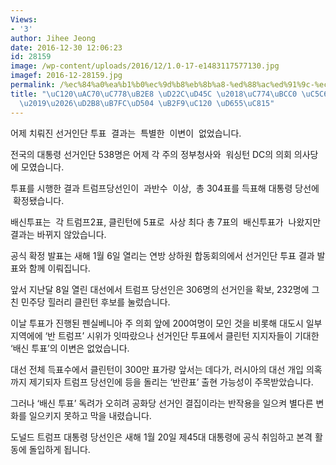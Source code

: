 ```yaml
---
Views:
- '3'
author: Jihee Jeong
date: 2016-12-30 12:06:23
id: 28159
image: /wp-content/uploads/2016/12/1.0-17-e1483117577130.jpg
imagef: 2016-12-28159.jpg
permalink: /%ec%84%a0%ea%b1%b0%ec%9d%b8%eb%8b%a8-%ed%88%ac%ed%91%9c-%ec%9d%b4%eb%b3%80-%ec%97%86%ec%97%88%eb%8b%a4%ed%8a%b8%eb%9f%bc%ed%94%84-%eb%8b%b9%ec%84%a0-%ed%99%95%ec%a0%95/
title: "\uC120\uAC70\uC778\uB2E8 \uD22C\uD45C \u2018\uC774\uBCC0 \uC5C6\uC5C8\uB2E4\
  \u2019\u2026\uD2B8\uB7FC\uD504 \uB2F9\uC120 \uD655\uC815"
---
```


어제 치뤄진 선거인단 투표  결과는  특별한  이변이  없었습니다.

전국의 대통령 선거인단 538명은 어제 각 주의 정부청사와  워싱턴 DC의 의회 의사당에 모였습니다.

투표를 시행한 결과 트럼프당선인이  과반수  이상,  총 304표를 득표해 대통령 당선에  확정됐습니다.

배신투표는  각 트럼프2표, 클린턴에 5표로  사상 최다 총 7표의  배신투표가  나왔지만  결과는 바뀌지 않았습니다.

공식 확정 발표는 새해 1월 6일 열리는 연방 상하원 합동회의에서 선거인단 투표 결과 발표와 함께 이뤄집니다.

앞서 지난달 8일 열린 대선에서 트럼프 당선인은 306명의 선거인을 확보, 232명에 그친 민주당 힐러리 클린턴 후보를 눌렀습니다.

이날 투표가 진행된 펜실베니아 주 의회 앞에 200여명이 모인 것을 비롯해 대도시 일부 지역에에 ‘반 트럼프’ 시위가 잇따랐으나 선거인단 투표에서 클린턴 지지자들이 기대한 ‘배신 투표’의 이변은 없었습니다.

대선 전체 득표수에서 클린턴이 300만 표가량 앞서는 데다가, 러시아의 대선 개입 의혹까지 제기되자 트럼프 당선인에 등을 돌리는 ‘반란표’ 출현 가능성이 주목받았습니다.

그러나 ‘배신 투표’ 독려가 오히려 공화당 선거인 결집이라는 반작용을 일으켜 별다른 변화를 일으키지 못하고 막을 내렸습니다.

도널드 트럼프 대통령 당선인은 새해 1월 20일 제45대 대통령에 공식 취임하고 본격 활동에 돌입하게 됩니다.
